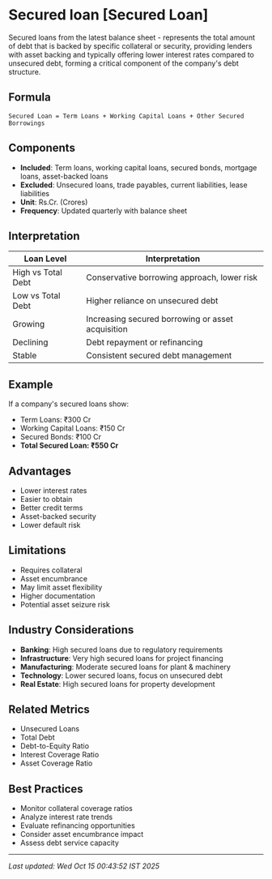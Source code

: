 # Secured loan [Secured Loan]

Secured loans from the latest balance sheet - represents the total amount of debt that is backed by specific collateral or security, providing lenders with asset backing and typically offering lower interest rates compared to unsecured debt, forming a critical component of the company's debt structure.

## Formula
```text
Secured Loan = Term Loans + Working Capital Loans + Other Secured Borrowings
```

## Components
- **Included**: Term loans, working capital loans, secured bonds, mortgage loans, asset-backed loans
- **Excluded**: Unsecured loans, trade payables, current liabilities, lease liabilities
- **Unit**: Rs.Cr. (Crores)
- **Frequency**: Updated quarterly with balance sheet

## Interpretation
| Loan Level | Interpretation |
|------------|----------------|
| High vs Total Debt | Conservative borrowing approach, lower risk |
| Low vs Total Debt | Higher reliance on unsecured debt |
| Growing | Increasing secured borrowing or asset acquisition |
| Declining | Debt repayment or refinancing |
| Stable | Consistent secured debt management |

## Example
If a company's secured loans show:
- Term Loans: ₹300 Cr
- Working Capital Loans: ₹150 Cr
- Secured Bonds: ₹100 Cr
- **Total Secured Loan: ₹550 Cr**

## Advantages
- Lower interest rates
- Easier to obtain
- Better credit terms
- Asset-backed security
- Lower default risk

## Limitations
- Requires collateral
- Asset encumbrance
- May limit asset flexibility
- Higher documentation
- Potential asset seizure risk

## Industry Considerations
- **Banking**: High secured loans due to regulatory requirements
- **Infrastructure**: Very high secured loans for project financing
- **Manufacturing**: Moderate secured loans for plant & machinery
- **Technology**: Lower secured loans, focus on unsecured debt
- **Real Estate**: High secured loans for property development

## Related Metrics
- Unsecured Loans
- Total Debt
- Debt-to-Equity Ratio
- Interest Coverage Ratio
- Asset Coverage Ratio

## Best Practices
- Monitor collateral coverage ratios
- Analyze interest rate trends
- Evaluate refinancing opportunities
- Consider asset encumbrance impact
- Assess debt service capacity

---
*Last updated: Wed Oct 15 00:43:52 IST 2025*
